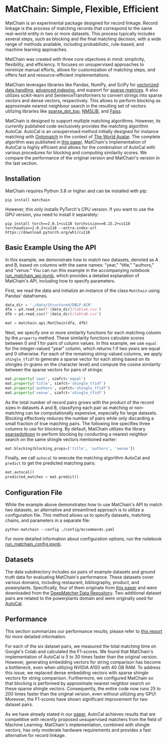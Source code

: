 # MatChain: Simple, Flexible, Efficient

MatChain is an experimental package designed for record linkage. Record linkage is the process of matching records that correspond to the same real-world entity in two or more datasets. This process typically includes several steps, such as blocking and the final matching decision, with a wide range of methods available, including probabilistic, rule-based, and machine learning approaches.

MatChain was created with three core objectives in mind: simplicity, flexibility, and efficiency. It focuses on unsupervised approaches to minimize manual efforts, allows for customization of matching steps, and offers fast and resource-efficient implementations.

MatChain leverages libraries like Pandas, NumPy, and SciPy for [vectorized data handling](https://ipython-books.github.io/45-understanding-the-internals-of-numpy-to-avoid-unnecessary-array-copying/), [advanced indexing](https://numpy.org/doc/stable/user/basics.indexing.html#advanced-indexing), and support for [sparse matrices](https://docs.scipy.org/doc/scipy/tutorial/sparse.html).
It also utilizes scikit-learn and SentenceTransformers to convert strings into sparse vectors and dense vectors, respectively. This allows to perform blocking as approximate nearest neighbour search in the resulting set of vectors utilizing libraries like  [sparse_dot_top](https://github.com/ing-bank/sparse_dot_topn), [NMSLIB](https://github.com/nmslib/nmslib), and [Faiss](https://github.com/facebookresearch/faiss).

MatChain is designed to support multiple matching algorithms. However, its currently published code exclusively provides the matching algorithm AutoCal. AutoCal is an unsupervised method initially designed for instance matching with [Ontomatch](https://github.com/cambridge-cares/TheWorldAvatar/tree/main/Agents/OntoMatchAgent) in the context of [The World Avatar](https://theworldavatar.io/). The complete algorithm was published in [this paper](https://www.sciencedirect.com/science/article/pii/S1570826824000015). MatChain's implementation of AutoCal is highly efficient and allows
for the combination of AutoCal with various procedures for blocking and computing similarity scores. We compare the performance of the original version and MatChain's version in the last section.

## Installation

MatChain requires Python 3.8 or higher and can be installed with pip:

``` console
pip install matchain
```

However, this only installs PyTorch's CPU version. If you want to use the GPU version, you need to install it separately:

``` console
pip install torch==2.0.1+cu118 torchvision==0.15.2+cu118 torchaudio==2.0.2+cu118 --extra-index-url https://download.pytorch.org/whl/cu118
```

## Basic Example Using the API

In this example, we demonstrate how to match two datasets, denoted as A and B, based on columns with the same names: "year," "title," "authors," and "venue." You can run this example in the accompanying notebook [run_matchain_api.ipynb](https://github.com/ae3000/matchain/blob/main/notebooks/run_matchain_api.ipynb), which provides a detailed explanation of MatChain's API, including how to specify parameters.

First, we read the data and initialize an instance of the class ```MatChain``` using Pandas' dataframes.

``` python
data_dir = './data/Structured/DBLP-ACM'
dfa = pd.read_csv(f'{data_dir}/tableA.csv')
dfb = pd.read_csv(f'{data_dir}/tableB.csv')

mat = matchain.api.MatChain(dfa, dfb)
```

Next, we specify one or more similarity functions for each matching column by the ```property``` method. These similarity functions calculate scores between 0 and 1 for pairs of column values. In this example, we use ```equal``` for the integer-valued "year" column, which returns 1 if two years are equal and 0 otherwise. For each of the remaining string-valued columns, we apply ```shingle_tfidf``` to generate a sparse vector for each string based on its shingles (n-grams on the character level) and compute the cosine similarity between the sparse vectors for pairs of strings:

``` python
mat.property('year', simfct='equal')
mat.property('title', simfct='shingle_tfidf')
mat.property('authors', simfct='shingle_tfidf')
mat.property('venue', simfct='shingle_tfidf')
```

As the total number of record pairs grows with the product of the record sizes in datasets A and B, classifying each pair as matching or non-matching can be computationally expensive, especially for large datasets. Blocking effectively reduces the number of pairs while only discarding a small fraction of true matching pairs. The following line specifies three columns to use for blocking. By default, MatChain utilizes the library [sparsedottopn](https://github.com/ing-bank/sparse_dot_topn) to perform blocking by conducting a nearest neighbor search on the same shingle vectors mentioned earlier:

``` python
mat.blocking(blocking_props=['title', 'authors', 'venue'])
```

Finally, we call ```autocal``` to execute the matching algorithm AutoCal and ```predict``` to get the predicted matching pairs:

``` python
mat.autocal()
predicted_matches = mat.predict()
```


## Configuration File

While the example above demonstrates how to use MatChain's API to match two datasets, an alternative and streamlined approach is to utilize a configuration file. This method allows us to specify datasets, matching chains, and parameters in a separate file:

``` console
python matchain --config ./config/mccommands.yaml
```

For more detailed information about configuration options, run the notebook [run_matchain_config.ipynb](https://github.com/ae3000/matchain/blob/main/notebooks/run_matchain_config.ipynb).



## Datasets

The data subdirectory includes six pairs of example datasets and ground truth data for evaluating MatChain's performance. These datasets cover various domains, including restaurant, bibliography, product, and powerplants. Specifically, four of them originate from [this paper](https://dbs.uni-leipzig.de/files/research/publications/2010-9/pdf/EvaluationOfEntityResolutionApproaches_vldb2010_CameraReady.pdf) and were downloaded from the [DeepMatcher Data Repository](https://github.com/anhaidgroup/deepmatcher/blob/master/Datasets.md). Two additional dataset pairs are related to the powerplants domain and were originally used for [AutoCal](https://www.sciencedirect.com/science/article/pii/S1570826824000015).



## Performance

This section summarizes our performance results; please refer to [this report](./docs/matchain_performance.pdf) for more detailed information.

For each of the six dataset pairs, we measured the total matching time on Google's Colab and calculated the F1-scores. We found that MatChain's implementation of AutoCal is 5 to 30 times faster than the original version. However, generating embedding vectors for string comparison has become a bottleneck, even when utilizing NVIDIA A100 with 40 GB RAM. To address this issue, we replaced dense embedding vectors with sparse shingle vectors for string comparison. Furthermore, we configured MatChain so that blocking is performed by approximate nearest neighbor search on these sparse shingle vectors. Consequently, the entire code now runs 25 to 200 times faster than the original version, even without utilizing any GPU! Moreover, the F1-scores have shown significant improvement for two dataset pairs.

As we have already stated in our [paper](https://www.sciencedirect.com/science/article/pii/S1570826824000015), AutoCal achieves results that are competitive with recently proposed unsupervised matchers from the field of Machine Learning. MatChain's implementation, combined with shingle vectors, has only moderate hardware requirements and provides a fast alternative for record linkage.








